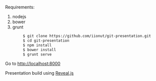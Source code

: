 Requirements:

1. nodejs
2. bower
3. grunt


```sh
		$ git clone https://github.com/iionut/git-presentation.git
		$ cd git-presentation
		$ npm install
		$ bower install
		$ grunt serve
```

Go to [http://localhost:8000](http://localhost:8000)

Presentation build using [Reveal.js](https://github.com/hakimel/reveal.js/)
